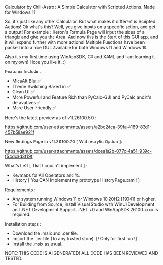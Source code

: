Calculator by Chill-Astro : A Simple Calculator with Scripted Actions. Made for Windows 11! 

So, it's just like any other Calculator. But what makes it different is Scripted Actions! Ok what's this? Well, you give inputs on a specefic action, and get a output!
For example : Heron's Formula Page will input the sides of a triangle and give you the Area. And now this is the Start of this GUI app, and it will expand further with more actions!
Multiple Functions have been packed into a nice GUI. Available for both Windows 11 and WIndows 10.

Also it's my first time using WinAppSDK, C# and XAML and I am learning it on my own! Hope you like it. :)

Features Include :

- MicaAlt Blur ✅
- Theme Switching Baked in ✅
- Clean UI ✅
- More Powerful and Feature Rich than PyCalc-GUI and PyCalc and it's deravatives ✅
- More User-Friendly ✅

Here's the latest preview as of v11.26100.5.0 :

https://github.com/user-attachments/assets/a2bc2dca-39fa-4169-83d1-457b58ae921f

New Settings Page in v11.26100.7.0 [ With Acrylic Option ]:

https://github.com/user-attachments/assets/dcea1a2b-077c-4a51-939c-f54dc8d3f19f

What's Left [ That I coudn't implement ] :

- Keymaps for All Operators and %. 
- History [ You CAN Implement my prototype HistoryPage.xaml! ]

Requirements :

- Any system running Windows 11 or Windows 10 20H2 [19041] or higher.
- For Building from Source, install Visual Studio with WinUI Development and .NET Development Support. .NET 7.0 and WinAppSDK 26100.xxxx is required.

Installation steps :

- Download the .msix and .cer file.
- Import the .cer file (To any trusted store). [! Only for first run !]
- Install the .msix as usual.

NOTE: THIS CODE IS AI GENERATED! ALL CODE HAS BEEN REVIEWED AND TESTED.
